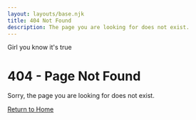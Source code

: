 ```yaml
---
layout: layouts/base.njk
title: 404 Not Found
description: The page you are looking for does not exist.
---
```


<div class="title">Girl you know it's true</div>

# 404 - Page Not Found

Sorry, the page you are looking for does not exist.

[Return to Home](/)
